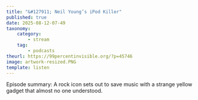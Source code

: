 ```yaml
---
title: "&#127911; Neil Young’s iPod Killer"
published: true
date: 2025-08-12-07-49
taxonomy:
    category:
        - stream
    tag:
        - podcasts
theurl: https://99percentinvisible.org/?p=45746
image: artwork-resized.PNG
template: listen
---
```


Episode summary: A rock icon sets out to save music with a strange yellow gadget that almost no one understood.
